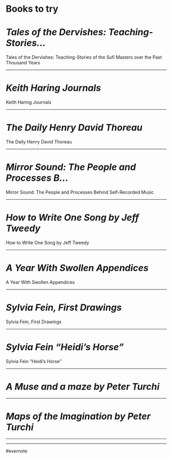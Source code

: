 # Books to try

# *Tales of the Dervishes: Teaching-Stories…*

Tales of the Dervishes: Teaching-Stories of the Sufi Masters over the Past Thousand Years

---

# *Keith Haring Journals*

Keith Haring Journals

---

# *The Daily Henry David Thoreau*

The Daily Henry David Thoreau

---

# *Mirror Sound: The People and Processes B…*

Mirror Sound: The People and Processes Behind Self-Recorded Music

---

# *How to Write One Song by Jeff Tweedy*

How to Write One Song by Jeff Tweedy

---

# *A Year With Swollen Appendices*

A Year With Swollen Appendices

---

# *Sylvia Fein, First Drawings*

Sylvia Fein, First Drawings

---

# *Sylvia Fein “Heidi’s Horse”*

Sylvia Fein “Heidi’s Horse”

---

# *A Muse and a maze by Peter Turchi*

---

# *Maps of the Imagination by Peter Turchi*

---

---

\#evernote

